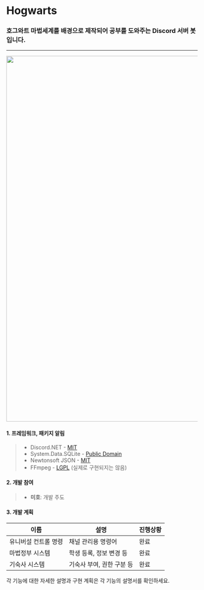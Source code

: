 # Hogwarts
### 호그와트 마법세계를 배경으로 제작되어 공부를 도와주는 Discord 서버 봇입니다.
---
<img src="https://images.ctfassets.net/usf1vwtuqyxm/3QQaEkThAnIAiXveGhJYD9/f79a571dbe9fd456d65e783040601fdc/hogwarts-castle-.jpg?fm=jpg" width="960">

#### 1. 프레임워크, 패키지 알림
> * Discord.NET - [MIT](https://opensource.org/licenses/MIT)
> * System.Data.SQLite - [Public Domain](https://www.sqlite.org/copyright.html)
> * Newtonsoft JSON - [MIT](https://licenses.nuget.org/MIT)
> * FFmpeg - [LGPL](https://www.ffmpeg.org/legal.html) (실제로 구현되지는 않음)

#### 2. 개발 참여
> * **미호**: 개발 주도

#### 3. 개발 계획

|이름|설명|진행상황|
|-|-|-|
|유니버설 컨트롤 명령|채널 관리용 명령어|완료|
|마법정부 시스템|학생 등록, 정보 변경 등|완료|
|기숙사 시스템|기숙사 부여, 권한 구분 등|완료|

각 기능에 대한 자세한 설명과 구현 계획은 각 기능의 설명서를 확인하세요.
